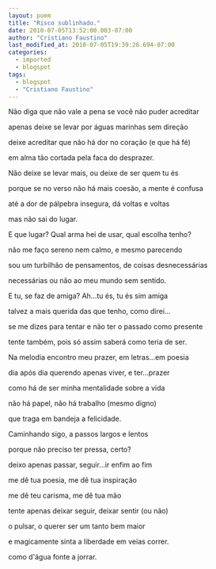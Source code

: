```yaml
---
layout: poem
title: "Risco sublinhado."
date: 2010-07-05T13:52:00.003-07:00
author: "Cristiano Faustino"
last_modified_at: 2010-07-05T19:39:26.694-07:00
categories:
  - imported
  - blogspot
tags:
  - blogspot
  - "Cristiano Faustino"
---
```


Não diga que não vale a pena se você não puder acreditar

apenas deixe se levar por águas marinhas sem direção

deixe acreditar que não há dor no coração (e que há fé)

em alma tão cortada pela faca do desprazer.

Não deixe se levar mais, ou deixe de ser quem tu és

porque se no verso não há mais coesão, a mente é confusa

até a dor de pálpebra insegura, dá voltas e voltas

mas não sai do lugar.

E que lugar? Qual arma hei de usar, qual escolha tenho?

não me faço sereno nem calmo, e mesmo parecendo

sou um turbilhão de pensamentos, de coisas desnecessárias

necessárias ou não ao meu mundo sem sentido.

E tu, se faz de amiga? Ah...tu és, tu és sim amiga

talvez a mais querida das que tenho, como direi...

se me dizes para tentar e não ter o passado como presente

tente também, pois só assim saberá como teria de ser.

Na melodia encontro meu prazer, em letras...em poesia

dia após dia querendo apenas viver, e ter...prazer

como há de ser minha mentalidade sobre a vida

não há papel, não há trabalho (mesmo digno)

que traga em bandeja a felicidade.

Caminhando sigo, a passos largos e lentos

porque não preciso ter pressa, certo?

deixo apenas passar, seguir...ir enfim ao fim

me dê tua poesia, me dê tua inspiração

me dê teu carisma, me dê tua mão

tente apenas deixar seguir, deixar sentir (ou não)

o pulsar, o querer ser um tanto bem maior

e magicamente sinta a liberdade em veias correr.

como d'água fonte a jorrar.